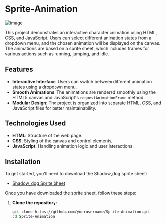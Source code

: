# Sprite-Animation

![image](https://github.com/Harsh-1807/Sprite-Animation/assets/128303179/3ae0c1d1-216a-4b84-9d31-b87706c62102)

This project demonstrates an interactive character animation using HTML, CSS, and JavaScript. Users can select different animation states from a dropdown menu, and the chosen animation will be displayed on the canvas. The animations are based on a sprite sheet, which includes frames for various actions such as running, jumping, and idle.

## Features

<ul>
  <li><strong>Interactive Interface</strong>: Users can switch between different animation states using a dropdown menu.</li>
  <li><strong>Smooth Animations</strong>: The animations are rendered smoothly using the HTML5 canvas and JavaScript's <code>requestAnimationFrame</code> method.</li>
  <li><strong>Modular Design</strong>: The project is organized into separate HTML, CSS, and JavaScript files for better maintainability.</li>
</ul>

## Technologies Used

<ul>
  <li><strong>HTML</strong>: Structure of the web page.</li>
  <li><strong>CSS</strong>: Styling of the canvas and control elements.</li>
  <li><strong>JavaScript</strong>: Handling animation logic and user interactions.</li>
</ul>

## Installation

To get started, you'll need to download the Shadow_dog sprite sheet:

- [Shadow_dog Sprite Sheet](http://frankslaboratory.co.uk/downloads/shadow_dog.png)

Once you have downloaded the sprite sheet, follow these steps:

1. **Clone the repository:**

   ```bash
   git clone https://github.com/yourusername/Sprite-Animation.git
   cd Sprite-Animation
